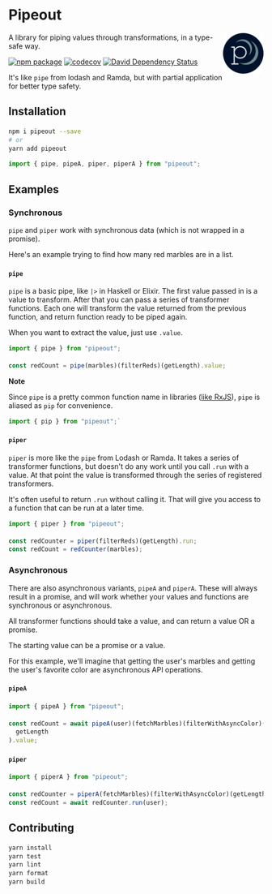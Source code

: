 # Pipeout

<img width="80" height="80" src="./assets/logo.png" alt="logo" align="right" />

A library for piping values through transformations, in a type-safe way.

[![npm package](https://img.shields.io/npm/v/pipeout.svg)](https://www.npmjs.com/package/pipeout)
[![codecov](https://codecov.io/gh/will-wow/pipeout/branch/master/graph/badge.svg)](https://codecov.io/gh/will-wow/pipeout)
[![David Dependency Status](https://david-dm.org/will-wow/pipeout.svg)](https://david-dm.org/will-wow/pipeout)

It's like `pipe` from lodash and Ramda, but with partial application for better type safety.

## Installation

```bash
npm i pipeout --save
# or
yarn add pipeout
```

```typescript
import { pipe, pipeA, piper, piperA } from "pipeout";
```

## Examples

### Synchronous

`pipe` and `piper` work with synchronous data (which is not wrapped in a promise).

Here's an example trying to find how many red marbles are in a list.

#### `pipe`

`pipe` is a basic pipe, like `|>` in Haskell or Elixir. The first value passed in is a value to transform. After that you can pass a series of transformer functions. Each one will transform the value returned from the previous function, and return function ready to be piped again.

When you want to extract the value, just use `.value`.

```typescript
import { pipe } from "pipeout";

const redCount = pipe(marbles)(filterReds)(getLength).value;
```

**Note**

Since `pipe` is a pretty common function name in libraries
([like RxJS](https://rxjs-dev.firebaseapp.com/api/index/function/pipe)),
`pipe` is aliased as `pip` for convenience.

```javascript
import { pip } from "pipeout";`
```

#### `piper`

`piper` is more like the `pipe` from Lodash or Ramda. It takes a series of transformer functions, but doesn't do any work until you call `.run` with a value. At that point the value is transformed through the series of registered transformers.

It's often useful to return `.run` without calling it. That will give you access to a function that can be run at a later time.

```typescript
import { piper } from "pipeout";

const redCounter = piper(filterReds)(getLength).run;
const redCount = redCounter(marbles);
```

### Asynchronous

There are also asynchronous variants, `pipeA` and `piperA`.
These will always result in a promise, and will work whether your values and functions are synchronous or asynchronous.

All transformer functions should take a value, and can return a value OR a promise.

The starting value can be a promise or a value.

For this example, we'll imagine that getting the user's marbles and getting the user's favorite color are asynchronous API operations.

#### `pipeA`

```typescript
import { pipeA } from "pipeout";

const redCount = await pipeA(user)(fetchMarbles)(filterWithAsyncColor)(
  getLength
).value;
```

#### `piper`

```typescript
import { piperA } from "pipeout";

const redCounter = piperA(fetchMarbles)(filterWithAsyncColor)(getLength);
const redCount = await redCounter.run(user);
```

## Contributing

```bash
yarn install
yarn test
yarn lint
yarn format
yarn build
```
